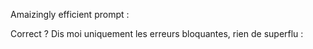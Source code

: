 Amaizingly efficient prompt :

Correct ? Dis moi uniquement les erreurs bloquantes, rien de superflu :

